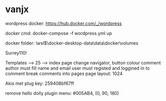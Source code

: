 # vanjx

wordpress docker: https://hub.docker.com/_/wordpress

docker cmd: docker-compose -f wordpress.yml up

docker folder: \\wsl$\docker-desktop-data\data\docker\volumes

Surrey110!

Templates --> 25 --> index page
change navigator, button colour
comment author must fill name and email
user must registed and loggined in to comment
break comments into pages
page layout: 1024

Akis met plug key: 259408bf67ff

remove hello dolly plugin
menu: #005AB4, (0, 90, 180)